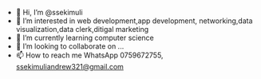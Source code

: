 - 👋 Hi, I’m @ssekimuli
- 👀 I’m interested in web development,app development, networking,data visualization,data clerk,ditigal marketing
- 🌱 I’m currently learning computer science
- 💞️ I’m looking to collaborate on ...
- 📫 How to reach me WhatsApp 0759672755, ssekimuliandrew321@gmail.com

<!---
ssekimuli/ssekimuli is a ✨ special ✨ repository because its `README.md` (this file) appears on your GitHub profile.
You can click the Preview link to take a look at your changes.
--->
